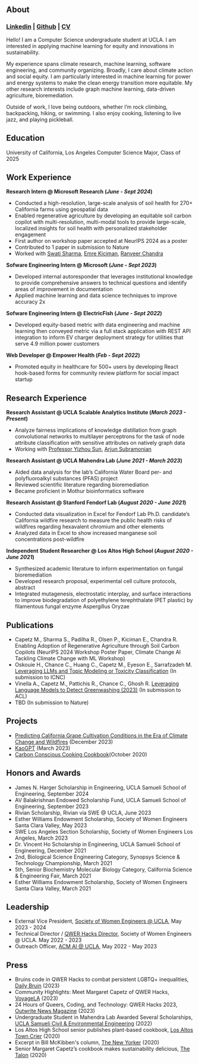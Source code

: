## About
### [Linkedin](https://www.linkedin.com/in/margaret-capetz/) | [Github](https://github.com/mcapetz) | [CV](https://drive.google.com/file/d/1cDXNWm28lJOweOEhpCYncVh8GDvJ97sQ/view?usp=sharing)
Hello! I am a Computer Science undergraduate student at UCLA. I am interested in applying machine learning for equity and innovations in sustainability.

My experience spans climate research, machine learning, software engineering, and community organizing. Broadly, I care about climate action and social equity. I am particularly interested in machine learning for power and energy systems to make the clean energy transition more equitable. My other research interests include graph machine learning, data-driven agriculture, bioremediation. 

Outside of work, I love being outdoors, whether I’m rock climbing, backpacking, hiking, or swimming. I also enjoy cooking, listening to live jazz, and playing pickleball.

## Education
University of California, Los Angeles
Computer Science Major, Class of 2025

## Work Experience
**Research Intern @ Microsoft Research (_June - Sept 2024_)**
- Conducted a high-resolution, large-scale analysis of soil health for 270+ California farms using geospatial data
- Enabled regenerative agriculture by developing an equitable soil carbon copilot with multi-resolution, multi-modal tools to provide large-scale, localized insights for soil health with personalized stakeholder engagement
- First author on workshop paper accepted at NeurIPS 2024 as a poster
- Contributed to 1 paper in submission to Nature
- Worked with [Swati Sharma](https://scholar.google.com/citations?user=J2nWkfsAAAAJ&hl=en), [Emre Kiciman](https://scholar.google.com/citations?hl=en&user=QZCU3NkAAAAJ), [Ranveer Chandra](https://scholar.google.com/citations?hl=en&user=Zq4ioqu5yb8C)
  
**Sofware Engineering Intern @ Microsoft (_June - Sept 2023_)**
- Developed internal autoresponder that leverages institutional knowledge to provide comprehensive answers to technical questions and identify areas of improvement in documentation
- Applied machine learning and data science techniques to improve accuracy 2x
  
**Sofware Engineering Intern @ ElectricFish (_June - Sept 2022_)**
- Developed equity-based metric with data engineering and machine learning then conveyed metric via a full stack application with REST API integration to inform EV charger deployment strategy for utilities that serve 4.9 million power customers
  
**Web Developer @ Empower Health (_Feb - Sept 2022_)**
- Promoted equity in healthcare for 500+ users by developing React hook-based forms for community review platform for social impact startup

## Research Experience
**Research Assistant @ UCLA Scalable Analytics Institute (_March 2023 - Present_)**
- Analyze fairness implications of knowledge distillation from graph convolutional networks to multilayer perceptrons for the task of node attribute classification with sensitive attributes on natively graph data
- Working with [Professor Yizhou Sun](https://web.cs.ucla.edu/~yzsun/), [Arjun Subramonian](https://arjunsubramonian.github.io/)
  
**Research Assistant @ UCLA Mahendra Lab (_June 2021 - March 2023_)**
- Aided data analysis for the lab’s California Water Board per- and polyfluoroalkyl substances (PFAS) project
- Reviewed scientific literature regarding bioremediation
- Became proficient in Mothur bioinformatics software
  
**Research Assistant @ Stanford Fendorf Lab (_August 2020 - June 2021_)**
- Conducted data visualization in Excel for Fendorf Lab Ph.D. candidate’s California wildfire research to measure the public health risks of wildfires regarding hexavalent chromium and other elements
- Analyzed data in Excel to show increased manganese soil concentrations post-wildfire
  
**Independent Student Researcher @ Los Altos High School (_August 2020 - June 2021_)**
- Synthesized academic literature to inform experimentation on fungal bioremediation
- Developed research proposal, experimental cell culture protocols, abstract
- Integrated mutagenesis, electrostatic interplay, and surface interactions to improve biodegradation of polyethylene terephthalate (PET plastic) by filamentous fungal enzyme Aspergillus Oryzae

## Publications
- Capetz M., Sharma S., Padilha R., Olsen P., Kiciman E., Chandra R. Enabling Adoption of Regenerative Agriculture through Soil Carbon Copilots (NeurIPS 2024 Workshop Poster Paper, Climate Change AI Tackling Climate Change with ML Workshop)
- Oskouie H., Chance C., Huang C., Capetz M., Eyeson E., Sarrafzadeh M. [Leveraging LLMs and Topic Modeling or Toxicity Classification](https://github.com/mcapetz/cs247) (In submission to ICNC)
- Vinella A., Capetz M., Pattichis R., Chance C., Ghosh R. [Leveraging Language Models to Detect Greenwashing (2023)](https://arxiv.org/abs/2311.01469) (In submission to ACL)
- TBD (In submission to Nature)


## Projects
- [Predicting California Grape Cultivation Conditions in the Era of Climate Change and Wildfires](https://github.com/mcapetz/cs269) (December 2023)
- [KaoGPT](https://github.com/mcapetz/ecec147) (March 2023)
- [Carbon Conscious Cooking Cookbook](https://github.com/mcapetz/Cookbook)(October 2020)

## Honors and Awards
- James N. Harger Scholarship in Engineering, UCLA Samueli School of Engineering, September 2024
- AV Balakrishnan Endowed Scholarship Fund, UCLA Samueli School of Engineering, September 2023
- Rivian Scholarship, Rivian via SWE @ UCLA, June 2023
- Esther Williams Endowment Scholarship, Society of Women Engineers Santa Clara Valley, May 2023
- SWE Los Angeles Section Scholarship, Society of Women Engineers Los Angeles, March 2023
- Dr. Vincent Ho Scholarship in Engineering, UCLA Samueli School of Engineering, December 2021
- 2nd, Biological Science Engineering Category, Synopsys Science & Technology Championship, March 2021
- 5th, Senior Biochemistry Molecular Biology Category, California Science & Engineering Fair, March 2021
- Esther Williams Endowment Scholarship, Society of Women Engineers Santa Clara Valley, March 2021

## Leadership
- External Vice President, [Society of Women Engineers @ UCLA](https://ucla.swe.org/), May 2023 - 2024
- Technical Director / [QWER Hacks Director](https://www.qwerhacks.com/), Society of Women Engineers @ UCLA. May 2022 - 2023
- Outreach Officer, [ACM AI @ UCLA](https://www.uclaacm.com/committees#ai), May 2022 - May 2023

## Press
- Bruins code in QWER Hacks to combat persistent LGBTQ+ inequalities, [Daily Bruin](https://dailybruin.com/2023/02/10/bruins-code-in-qwer-hacks-to-combat-persistent-lgbtq-inequalities) (2023)
- Community Highlights: Meet Margaret Capetz of QWER Hacks, [VoyageLA](https://voyagela.com/interview/community-highlights-meet-margaret-capetz-of-qwer-hacks/) (2023)
- 24 Hours of Queers, Coding, and Technology: QWER Hacks 2023, [Outwrite News Magazine](https://outwritenewsmag.org/2023/01/24-hours-of-queers-coding-and-technology-qwer-hacks-2023/) (2023)
- Undergraduate Student in Mahendra Lab Awarded Several Scholarships, [UCLA Samueli Civil & Environmental Engineering](https://www.cee.ucla.edu/undergraduate-student-in-mahendra-lab-awarded-several-scholarships/) (2022)
- Los Altos High School senior publishes plant-based cookbook, [Los Altos Town Crier](https://www.losaltosonline.com/schools/los-altos-high-school-senior-publishes-plant-based-cookbook/article_479e2bdd-d1d9-546b-b100-94715244f869.html) (2020)
- Excerpt in Bill McKibben's column, [The New Yorker](https://www.newyorker.com/news/annals-of-a-warming-planet/theres-nothing-sacred-about-nine-justices-a-livable-planet-on-the-other-hand) (2020)
- Senior Margaret Capetz’s cookbook makes sustainability delicious, [The Talon](https://lahstalon.org/carbon-conscious-cooking/) (2020)
